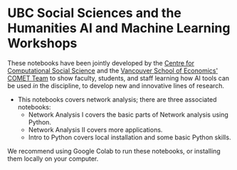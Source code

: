 # UBC Social Sciences and the Humanities AI and Machine Learning Workshops

These notebooks have been jointly developed by the [Centre for Computational Social Science](https://ccss.arts.ubc.ca/) and the [Vancouver School of Economics'](https://economics.ubc.ca/) [COMET Team](https://comet.arts.ubc.ca/) to show faculty, students, and staff learning how AI tools can be used _in_ the discipline, to develop new and innovative lines of research.

* This notebooks covers network analysis; there are three associated notebooks:
  * Network Analysis I covers the basic parts of Network analysis using Python.
  * Network Analysis II covers more applications.
  * Intro to Python covers local installation and some basic Python skills.

We recommend using Google Colab to run these notebooks, or installing them locally on your computer.